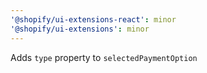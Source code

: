 ```yaml
---
'@shopify/ui-extensions-react': minor
'@shopify/ui-extensions': minor
---
```


Adds `type` property to `selectedPaymentOption`
